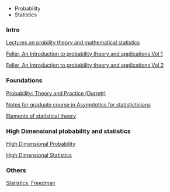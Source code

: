
* Probability
* Statistics


### Intro


[Lectures on probility theory and mathematical statistics](https://www.goodreads.com/book/show/17903816-lectures-on-probability-theory-and-mathematical-statistics)

[Feller, An Introduction to probability theory and applications Vol 1 ](https://www.goodreads.com/book/show/2378167.An_Introduction_to_Probability_Theory_and_Its_Applications_Volume_1)

[Feller, An Introduction to probability theory and applications Vol 2 ](https://www.amazon.com/Introduction-Probability-Theory-Applications-Vol/dp/0471257095)


### Foundations

[Probability: Theory and Practice (Durrett)](https://services.math.duke.edu/~rtd/PTE/PTE5_011119.pdf)

[Notes for graduate course in Asymptotics for statisticticians](https://sites.math.rutgers.edu/~sg1108/asymp1.pdf)


[Elements of statistical theory ](https://web.stanford.edu/~hastie/ElemStatLearn/)


### High Dimensional ptobability and statistics 

[High Dimensional Probability ](https://web.math.princeton.edu/~rvan/APC550.pdf)

[High Dimensional Statistics ](https://arxiv.org/pdf/2310.19244)




### Others
[Statistics, Freedman](https://www.amazon.com/Statistics-4th-David-Freedman/dp/0393929728/ref=cm_cr_arp_d_product_top?ie=UTF8)





